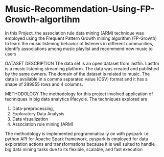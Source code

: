 # Music-Recommendation-Using-FP-Growth-algortihm
In this Project, the association rule data mining (ARM) technique was employed using the Frequent Pattern Growth mining algorithm (FP-Growth) to learn the music listening behavior of listeners in different communities, identify associations among music playlist and recommend new music to users

DATASET DESCRIPTION
The data set is an open dataset from lastfm. Lastfm is a music listening streaming platform. The data was created and published by the same owners. The domain of the dataset is related to music. The data is available in a comma separated value (CSV) format and it has a shape of 289955 rows and 4 columns.

METHODOLOGY
The methodology for this project involved application of techniques in big data analytics lifecycle.  The techniques explored are 
1. Data-preprocessing, 
2. Exploratory Data Analysis
3. Data visualization
4. Association rule mining (ARM)

The methodology is implemented programmatically on with pyspark i.e python API for Apache Spark framework. pyspark is employed for data exploration actions and transformations because it is well suited to handle big data mining tasks due to its flexible, scalable, and fast execution
